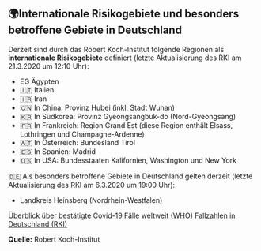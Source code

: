 ## 🌍Internationale Risikogebiete und besonders betroffene Gebiete in Deutschland

Derzeit sind durch das Robert Koch-Institut folgende Regionen als **internationale Risikogebiete** definiert (letzte Aktualisierung des RKI am 21.3.2020 um 12:10 Uhr):

- EG Ägypten
- 🇮🇹 Italien
- 🇮🇷 Iran
- 🇨🇳 In China: Provinz Hubei (inkl. Stadt Wuhan)
- 🇰🇷 In Südkorea: Provinz Gyeongsangbuk-do (Nord-Gyeongsang)
- 🇫🇷 In Frankreich: Region Grand Est (diese Region enthält Elsass, Lothringen und Champagne-Ardenne)
- 🇦🇹 In Österreich: Bundesland Tirol
- 🇪🇸 In Spanien: Madrid
- 🇺🇸 In USA: Bundesstaaten Kalifornien, Washington und New York

🇩🇪
Als besonders betroffene Gebiete in Deutschland gelten derzeit (letzte Aktualisierung des RKI am 6.3.2020 um 19:00 Uhr):

- Landkreis Heinsberg (Nordrhein-Westfalen)

[Überblick über bestätigte Covid-19 Fälle weltweit (WHO)](https://experience.arcgis.com/experience/685d0ace521648f8a5beeeee1b9125cd)
[Fallzahlen in Deutschland (RKI)](https://www.rki.de/DE/Content/InfAZ/N/Neuartiges_Coronavirus/Fallzahlen.html)

**Quelle:** Robert Koch-Institut
